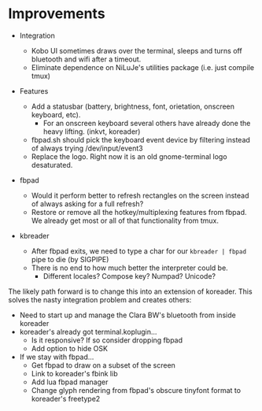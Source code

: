 # Improvements

  - Integration
    - Kobo UI sometimes draws over the terminal, sleeps and turns off bluetooth and wifi after a timeout.
    - Eliminate dependence on NiLuJe's utilities package (i.e. just compile tmux)

  - Features
    - Add a statusbar (battery, brightness, font, orietation, onscreen keyboard, etc).
      - For an onscreen keyboard several others have already done the heavy lifting. (inkvt, koreader)
    - fbpad.sh should pick the keyboard event device by filtering instead of always trying /dev/input/event3
    - Replace the logo. Right now it is an old gnome-terminal logo desaturated.

  - fbpad
    - Would it perform better to refresh rectangles on the screen instead of always asking for a full refresh?
    - Restore or remove all the hotkey/multiplexing features from fbpad.
      We already get most or all of that functionality from tmux. 

  - kbreader
    - After fbpad exits, we need to type a char for our `kbreader | fbpad` pipe to die (by SIGPIPE)
    - There is no end to how much better the interpreter could be.
      - Different locales? Compose key? Numpad? Unicode? 

The likely path forward is to change this into an extension of koreader. 
This solves the nasty integration problem and creates others:
  - Need to start up and manage the Clara BW's bluetooth from inside koreader
  - koreader's already got terminal.koplugin... 
    - Is it responsive? If so consider dropping fbpad
    - Add option to hide OSK
  - If we stay with fbpad...
    - Get fbpad to draw on a subset of the screen
    - Link to koreader's fbink lib
    - Add lua fbpad manager
    - Change glyph rendering from fbpad's obscure tinyfont format to koreader's freetype2
